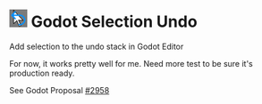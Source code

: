 # <img src="selection_undo.png" width="32" height="32"> Godot Selection Undo

Add selection to the undo stack in Godot Editor

For now, it works pretty well for me. Need more test to be sure it's production ready.

See Godot Proposal [#2958](https://github.com/godotengine/godot-proposals/issues/2958)

